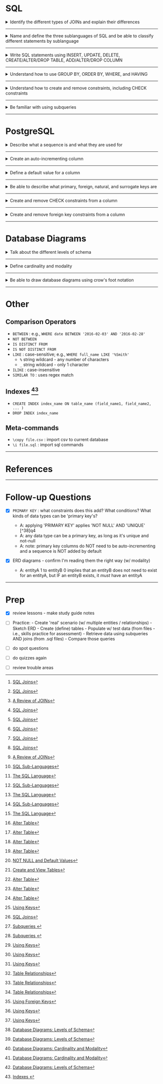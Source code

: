 # SQL

<details>
<summary>Identify the different types of JOINs and explain their differences</summary>

- a JOIN is used to query data from more than 1 table [^5]

## (INNER) JOIN
- returns a result set that contains common elements of both tables (i.e., the intersection where elements from both tables match on the join condition) [^5]
- syntax: [^11]
  - `SELECT * FROM table1 JOIN table2 ON table1.table2_id = table2.id;`
  - `SELECT * FROM table1, table2 WHERE table1.table2_id = table2.id;` (uses CROSS JOIN first, then adds WHERE condition; older syntax, still supported)

## LEFT (OUTER) JOIN
- returns ALL of the results from the FIRST (left) table and the matching elements of the second (right) table [^5]
  - NULL values are used where there is no matching data

## RIGHT (OUTER) JOIN
- returns ALL of the results from the SECOND (right) table and the matching elements of the first (left) table [^5]
  - NULL values are used where there is no matching data

## FULL (OUTER) JOIN
- returns ALL of the results from BOTH tables [^5]
  - NULL values are used where there is no matching data

## CROSS JOIN
- takes every row of the FIRST table and combines it with every row of the SECOND table [^5]
- also known as a Cartesian JOIN [^5]
- syntax: [^11]
  - `SELECT * FROM table1 CROSS JOIN table2;` (note: no 'ON' in join clause)
  - `SELECT * FROM table1, table2;` (alternate notation)

</details>

---

<details>
<summary>Name and define the three sublanguages of SQL and be able to classify different statements by sublanguage</summary>

## DDL (Data Definition Language)
- defines the *structure* (schema) of a database and the tables and columns within it [^1]
- controls relation (table) structure and rules [^6]
  - e.g., `CREATE`, `DROP`, `ALTER`

## DML (Data Manipulation Language)
- used to retrieve (query) or modify *data* stored in a database [^1]
- controls values stored within relations (tables) [^6]
  - e.g., `INSERT`, `SELECT`, `UPDATE`, `DELETE`

## DCL (Data Control Language)
- used to determine what various users are allowed to do when interacting with a database [^1]
- controls who can do what [^6]
  - e.g., `GRANT`, `REVOKE`

</details>

---

<details>
<summary>Write SQL statements using INSERT, UPDATE, DELETE, CREATE/ALTER/DROP TABLE, ADD/ALTER/DROP COLUMN</summary>

## INSERT INTO
- `INSERT INTO table_name (col1, col2, ...) VALUES (val11, val12, ...), (val21, val22, ...);`

## UPDATE
- `UPDATE table SET col_name = new_val [ WHERE condition ]`

## DELETE FROM
- `DELETE FROM table [ WHERE condition ]`

## ALTER TABLE
- `ALTER TABLE table_name` followed by:
  - `RENAME TO new_name` [^3]
  - `RENAME COLUMN old_name TO new_name` [^3]
  - `ADD COLUMN col_name type constraints`
  - `DROP COLUMN col_name`
  - `ALTER COLUMN col_name` followed by:

## ALTER COLUMN
- `ALTER COLUMN col_name` followed by:
  - `TYPE new_type [ USING col_name::type ]` [^3]
  - `SET NOT NULL` [^3]

</details>

---

<details>
<summary>Understand how to use GROUP BY, ORDER BY, WHERE, and HAVING</summary>

- `GROUP BY col1, col2` : ensure all columns being selected are also grouped or aggregated by function
- `ORDER BY col1 { [ ASC ] | DESC }, col2 { [ ASC ] | DESC }`

- `WHERE condition` : used to filter rows in table; condition must evaluate to a single value to be compared to each row (cannot use aggregate functions)
- `HAVING condtiion` : used to filter *grouped* rows in table

- always remember NULL must be specifically considered - it's an 'additional' value [^7]
  - NULL values:
    - sort to the top (DESC) or last (ASC), distinct from other values
    - cannot be compared using operators
    - may impact systems downstream of the database (e.g., how to handle NULL amounts?)
    - require the use of `IS NULL` and `IS NOT NULL` as comparators

</details>

---

<details>
<summary>Understand how to create and remove constraints, including CHECK constraints</summary>

## Add when defining a table (CREATE TABLE)
- add keyword after column type: `UNIQUE`, `NOT NULL`, `DEFAULT default_value` [^2]

## Add to existing table (ALTER TABLE)
- need to include `ALTER TABLE table_name` :

  - `ALTER COLUMN col_name SET column_constraint` (for column constraints) [^3]
  - `ALTER COLUMN col_name DROP column_constraint`
    - works for:
      - `NOT NULL`
      - `DEFAULT`

  - `ADD [ CONSTRAINT constraint_name ] table_constraint;` (for table constraints) [^3]
  - `DROP CONSTRAINT constraint_name` [^3]
    - works for:
      - `CHECK (expression)`
      - `UNIQUE (col_name)`
      - `PRIMARY KEY (col_name)`
      - `FOREIGN KEY (col_name) REFERENCES other_table(pk_column) [ ON DELETE CASCADE ]`


- Note:  Defining `PRIMARY KEY` [^8]
  - is roughly equivalent to adding `NOT NULL UNIQUE`
  - does not automatically create a serial type - this must be defined

</details>

---

<details>
<summary>Be familiar with using subqueries</summary>

- when queries are 'nested' (i.e., the result of 1 query is used as part of another query) the nested query is called a *subquery* [^5]
- subqueries could be preferable if data isn't being returned from both tables, but the data being selected may be dependent on another table [^14]

- subquery expressions [^14]
  - `EXISTS` : if any row is returned in subquery it returns 'true'
  - `IN` : if subquery returns the specified row it returns 'true'
  - `NOT IN` : if subquery does NOT return the specified row it returns 'true'
  - `ANY` / `SOME` : if ANY of the returned values in subquery meet condition, it returns 'true'
  - `ALL` : if ALL of the returned values in subquery meet condition, it returns 'true'

</details>

---

# PostgreSQL

<details>
<summary>Describe what a sequence is and what they are used for</summary>

## Sequence
- a special kind of relation that generates a series of numbers; it remembers the last number generated and will never return a number in a sequence again [^8]
  - great for use as database keys (e.g., `serial`)

</details>

---

<details>
<summary>Create an auto-incrementing column</summary>

## Using a Sequence
- `CREATE SEQUENCE seq_name;` : creates a new sequence 'seq_name' [^8]
  - `nextval('seq_name')` : returns the next value in the sequence
  - e.g., `CREATE SEQUENCE even_counter INCREMENT BY 2 MINVALUE 2;` : sequence 'even_counter' only returns even numbers
  - define DEFAULT for column to be `nextval('seq_name')`
  - e.g., `CREATE TABLE colors (id integer NOT NULL DEFAULT nextval('colors_seq_id') );`

## Use data type serial
- e.g., `CREATE TABLE colors (id serial);`

</details>

---

<details>
<summary>Define a default value for a column</summary>

- `CREATE TABLE table_name (col_name type DEFAULT default_value);`

- `ALTER TABLE table_name`
  - `ALTER COLUMN col_name SET DEFAULT default_value`
  - `ALTER COLUMN col_name DROP DEFAULT`

</details>

---

<details>
<summary>Be able to describe what primary, foreign, natural, and surrogate keys are</summary>

- a **key** uniquely identifies a single row in a database table [^8]

## Primary Key
- a unique identifier for a row of data, equivalent to adding 'NOT NULL' and 'UNIQUE' [^4]
- each table can have only 1 PRIMARY KEY [^4]

## Foreign Key
- when a column of data in one table references the primary key of another table - this creates a connection with another table [^4]
- defining a foreign key constraint preserves *referential integrity* of data - i.e., database will ensure every value in a foreign key column exists in the primary key column of referenced table [^12]

## Natural Key
- an existing value in a dataset that can be used to uniquely identify each row of data in that dataset [^8]
  - generally, natural keys aren't ideal - duplications or changes are possible
  - could use a *composite key* - a key comprised of more than 1 existing value

## Surrogate Key
- a value created solely for the purpose of identifying a row of data in a database table [^8]
  - most common is an auto-incrementing integer


</details>

---

<details>
<summary>Create and remove CHECK constraints from a column</summary>

- `CREATE TABLE table_name (col_name type CHECK (constraint));`

- `ALTER TABLE table_name` :
  - `ADD [ CONSTRAINT constraint_name ] CHECK (expression)`
  - `DROP CONSTRAINT constraint_name`

</details>

---

<details>
<summary>Create and remove foreign key constraints from a column</summary>

- `CREATE TABLE table_name (col_name integer REFERENCES other_table(pk_col) );`
  - add foreign key column and constraint when defining a new table

- `ALTER TABLE table_name`
  - `ADD FOREIGN KEY (col_name) REFERENCES other_table(pk_col) [ ON DELETE CASCADE ]`
  - `DROP CONSTRAINT foreign_key_constraint_name`

</details>

---

# Database Diagrams

<details>
<summary>Talk about the different levels of schema</summary>

## Conceptual schema
- high-level design focused on identifying entities (relations) and relationships 
- most abstract level [^9]
- also called Entity-Relationship-Diagrams (ERDs) or entity-relationship model
- there may be more tables than entities (e.g., M:M relationships require a JOIN table)

## Logical schema
- "in-between" conceptual and physical
- may contains details about the database, but those details wouldn't be implementation-specific

## Physical schema
- low-level, database-specific design focused on implementation details [^9]
- least abstract level; most detail
- contains specific attributes by entity, data types, rules / constraints about how entities relate to each other

</details>

---

<details>
<summary>Define cardinality and modality</summary>

## Cardinality
- the number of objects on each side of the relationship (1:1, 1:M, M:M) [^10]
  - refers to if that entity can have "1" or "M"any

## Modality
- determines if the relationship is required (1) or optional (0) [^10]
  - can be thought of as the MINIMUM number of objects of that entity:
    - if required: there must be at least 1 object
    - if optional: there can be 0 objects

</details>

---

<details>
<summary>Be able to draw database diagrams using crow's foot notation</summary>

- drawing ERDs: [^9]
  - key relationships:
    - 1:1 : one-to-one : shown with a line
    - 1:M : one-to-many : shown with a "crow's foot"
    - M:M : many-to-many : shown with a "double-foot"
  - when modelling 1:M:
    - on "M" side : add FOREIGN KEY (not UNIQUE)
    - on "1" side : add PRIMARY KEY

</details>

---

# Other

## Comparison Operators
- `BETWEEN` :  e.g., `WHERE date BETWEEN '2016-02-03' AND '2016-02-28'`
- `NOT BETWEEN`
- `IS DISTINCT FROM`
- `IS NOT DISTINCT FROM`
- `LIKE` : case-sensitive; e.g., `WHERE full_name LIKE '%Smith'`
  - `%` string wildcard - any number of characters
  - `_` string wildcard - only 1 character
- `ILIKE` : case-insensitive
- `SIMILAR TO` : uses regex match


## Indexes [^13]
- `CREATE INDEX index_name ON table_name (field_name1, field_name2, ... )`
- `DROP INDEX index_name`


## Meta-commands
- `\copy file.csv` : import csv to current database
- `\i file.sql` : import sql commands


---

# References

[^1]: [SQL Sub-Languages](https://launchschool.com/books/sql/read/interacting_with_postgresql#sqlsublanguages)
[^2]: [Create and View Tables](https://launchschool.com/books/sql/read/create_table)
[^3]: [Alter Table](https://launchschool.com/books/sql/read/alter_table)
[^4]: [Table Relationships](https://launchschool.com/books/sql/read/table_relationships)
[^5]: [SQL Joins](https://launchschool.com/books/sql/read/joins)
[^6]: [The SQL Language](https://launchschool.com/lessons/a1779fd2/assignments/7673d9a9)
[^7]: [NOT NULL and Default Values](https://launchschool.com/lessons/a1779fd2/assignments/c6a5a6cb)
[^8]: [Using Keys](https://launchschool.com/lessons/a1779fd2/assignments/00e428da)
[^9]: [Database Diagrams: Levels of Schema](https://launchschool.com/lessons/5ae760fa/assignments/2f3bc8f7)
[^10]: [Database Diagrams: Cardinality and Modality](https://launchschool.com/lessons/5ae760fa/assignments/46053e3b)
[^11]: [A Review of JOINs](https://launchschool.com/lessons/5ae760fa/assignments/0391f663)
[^12]: [Using Foreign Keys](https://launchschool.com/lessons/5ae760fa/assignments/bb4f3ba2)
[^13]: [Indexes ](https://launchschool.com/lessons/e752508c/assignments/17c58bc3)
[^14]: [Subqueries ](https://launchschool.com/lessons/e752508c/assignments/2009d549)
---

# Follow-up Questions

- [X] `PRIMARY KEY` : what constraints does this add?  What conditions?  What kinds of data types can be 'primary  key's?
  - A: applying 'PRIMARY KEY' applies 'NOT NULL' AND 'UNIQUE' [^38]q4
  - A: any data type can be a primary key, as long as it's unique and not-null
  - A: note:  primary key columns do NOT need to be auto-incrementing and a sequence is NOT added by default

- [X] ERD diagrams - confirm I'm reading them the right way (w/ modality)
  - A: entityA 1 to entityB 0 implies that an entityB does not need to exist for an entityA, but IF an entityB exists, it *must* have an entityA

---

# Prep

- [X] review lessons - make study guide notes
- [ ] Practice:
      - Create 'real' scenario (w/ multiple entities / relationships)
      - Sketch ERD
      - Create (define) tables
      - Populate w/ test data (from files - i.e., skills practice for assessment)
      - Retrieve data using subqueries AND joins (from .sql files)
      - Compare those queries

- [ ] do spot questions
- [ ] do quizzes again
- [ ] review trouble areas
